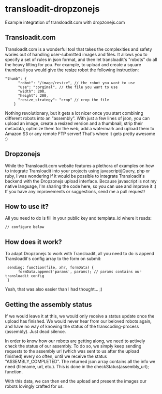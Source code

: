 # transloadit-dropzonejs
Example integration of transloadit.com with dropzonejs.com

## Transloadit.com

Transloadit.com is a wonderful tool that takes the complexities and safety wories out of handling user-submitted images and files. It allows you to specify a set of rules in json format, and then let transloadit's "robots" do all the heavy lifting for you. For example, to upload and create a square thumbnail you would give the resize robot the following instruction:

```
"thumb": {
      "robot": "/image/resize", // the robot you want to use
      "use": ":orginal", // the file you want to use
      "width": 200,
      "height": 200,
      "resize_strategy": "crop" // crop the file
    }
```

Nothing revolutionary, but it gets a lot nicer once you start combining different robots into an "assembly". With just a few lines of json, you can upload an image, create a resized version and a thumbnail, strip their metadata, optimize them for the web, add a watermark and upload them to Amazon S3 or any remote FTP server! That's where it gets pretty awesome :)

## Dropzonejs

While the Transloadit.com website features a plethora of examples on how to integrate Transloadit into your projects using javascript/jQuery, php or ruby, I was wondering if it would be possible to integrate Transloadit's backend with the Dropzonejs upload interface. Because javascript is not my native language, I'm sharing the code here, so you can use and improve it :) If you have any improvements or suggestions, send me a pull request!

## How to use it?

All you need to do is fill in your public key and template_id where it reads:

```
// configure below
```

## How does it work?

To adapt Dropzonejs to work with Transloadit, all you need to do is append Transloadit's config array to the form on submit:

```
 sending: function(file, xhr, formData) {
      formData.append('params', params); // params contains our transloadit config
 }
```

Yeah, that was also easier than I had thought... ;)

## Getting the assembly status

If we would leave it at this, we would only receive a status update once the upload has finished. We would never hear from our beloved robots again, and have no way of knowing the status of the transcoding-process (assembly). Just dead silence.

In order to know how our robots are getting along, we need to actively check the status of our assembly. To do so, we simply keep sending requests to the assembly url (which was sent to us after the upload finished) every so often, until we receive the status "ASSEMBLY_COMPLETED". The returned json array contains all the info we need (filename, url, etc.). This is done in the checkStatus(assembly_url); function.

With this data, we can then end the upload and present the images our robots lovingly crafted for us.
